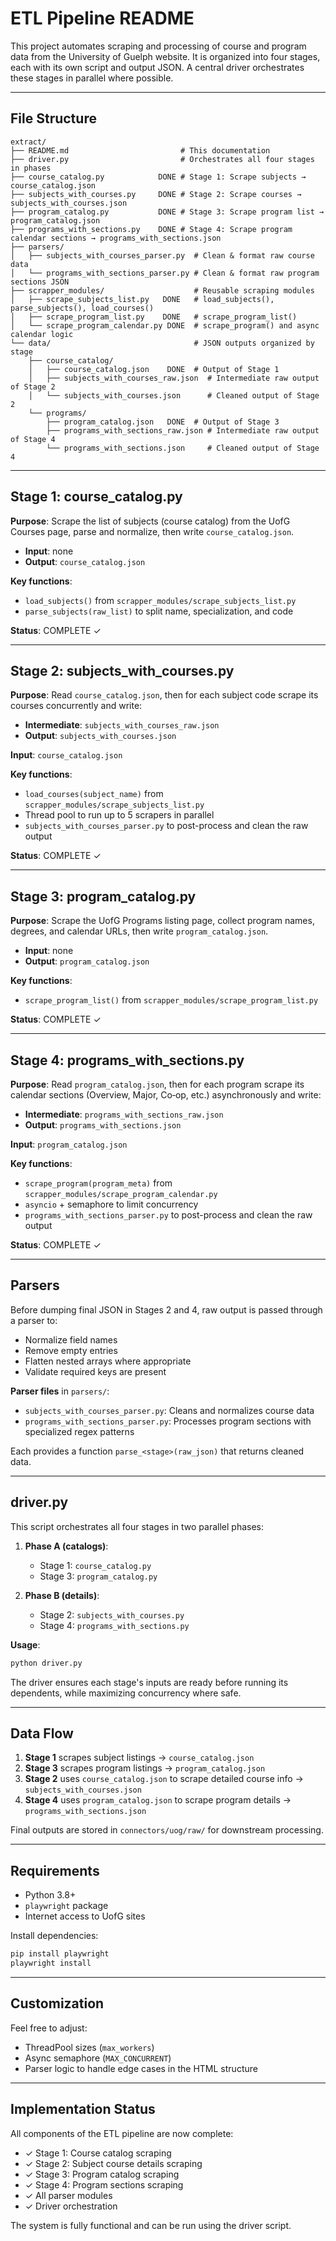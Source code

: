 # ETL Pipeline README

This project automates scraping and processing of course and program data from the University of Guelph website. It is organized into four stages, each with its own script and output JSON. A central driver orchestrates these stages in parallel where possible.

---

## File Structure

```text
extract/
├── README.md                         # This documentation
├── driver.py                         # Orchestrates all four stages in phases
├── course_catalog.py            DONE # Stage 1: Scrape subjects → course_catalog.json
├── subjects_with_courses.py     DONE # Stage 2: Scrape courses → subjects_with_courses.json
├── program_catalog.py           DONE # Stage 3: Scrape program list → program_catalog.json
├── programs_with_sections.py    DONE # Stage 4: Scrape program calendar sections → programs_with_sections.json
├── parsers/
│   ├── subjects_with_courses_parser.py  # Clean & format raw course data
│   └── programs_with_sections_parser.py # Clean & format raw program sections JSON
├── scrapper_modules/                    # Reusable scraping modules
│   ├── scrape_subjects_list.py   DONE   # load_subjects(), parse_subjects(), load_courses()
│   ├── scrape_program_list.py    DONE   # scrape_program_list()
│   └── scrape_program_calendar.py DONE  # scrape_program() and async calendar logic
└── data/                                # JSON outputs organized by stage
    ├── course_catalog/
    │   ├── course_catalog.json    DONE  # Output of Stage 1
    │   ├── subjects_with_courses_raw.json  # Intermediate raw output of Stage 2
    │   └── subjects_with_courses.json      # Cleaned output of Stage 2
    └── programs/
        ├── program_catalog.json   DONE  # Output of Stage 3
        ├── programs_with_sections_raw.json # Intermediate raw output of Stage 4
        └── programs_with_sections.json     # Cleaned output of Stage 4
```

---

## Stage 1: course_catalog.py

**Purpose**: Scrape the list of subjects (course catalog) from the UofG Courses page, parse and normalize, then write `course_catalog.json`.

- **Input**: none
- **Output**: `course_catalog.json`

**Key functions**:
- `load_subjects()` from `scrapper_modules/scrape_subjects_list.py`
- `parse_subjects(raw_list)` to split name, specialization, and code

**Status**: COMPLETE ✓

---

## Stage 2: subjects_with_courses.py

**Purpose**: Read `course_catalog.json`, then for each subject code scrape its courses concurrently and write:

- **Intermediate**: `subjects_with_courses_raw.json`
- **Output**: `subjects_with_courses.json`

**Input**: `course_catalog.json`

**Key functions**:
- `load_courses(subject_name)` from `scrapper_modules/scrape_subjects_list.py`
- Thread pool to run up to 5 scrapers in parallel
- `subjects_with_courses_parser.py` to post-process and clean the raw output

**Status**: COMPLETE ✓

---

## Stage 3: program_catalog.py

**Purpose**: Scrape the UofG Programs listing page, collect program names, degrees, and calendar URLs, then write `program_catalog.json`.

- **Input**: none
- **Output**: `program_catalog.json`

**Key functions**:
- `scrape_program_list()` from `scrapper_modules/scrape_program_list.py`

**Status**: COMPLETE ✓

---

## Stage 4: programs_with_sections.py

**Purpose**: Read `program_catalog.json`, then for each program scrape its calendar sections (Overview, Major, Co‑op, etc.) asynchronously and write:

- **Intermediate**: `programs_with_sections_raw.json`
- **Output**: `programs_with_sections.json`

**Input**: `program_catalog.json`

**Key functions**:
- `scrape_program(program_meta)` from `scrapper_modules/scrape_program_calendar.py`
- `asyncio` + semaphore to limit concurrency
- `programs_with_sections_parser.py` to post-process and clean the raw output

**Status**: COMPLETE ✓

---

## Parsers

Before dumping final JSON in Stages 2 and 4, raw output is passed through a parser to:

- Normalize field names
- Remove empty entries
- Flatten nested arrays where appropriate
- Validate required keys are present

**Parser files** in `parsers/`:
- `subjects_with_courses_parser.py`: Cleans and normalizes course data
- `programs_with_sections_parser.py`: Processes program sections with specialized regex patterns

Each provides a function `parse_<stage>(raw_json)` that returns cleaned data.

---

## driver.py

This script orchestrates all four stages in two parallel phases:

1. **Phase A (catalogs)**:
   - Stage 1: `course_catalog.py`
   - Stage 3: `program_catalog.py`

2. **Phase B (details)**:
   - Stage 2: `subjects_with_courses.py`
   - Stage 4: `programs_with_sections.py`

**Usage**:
```bash
python driver.py
```

The driver ensures each stage's inputs are ready before running its dependents, while maximizing concurrency where safe.

---

## Data Flow

1. **Stage 1** scrapes subject listings → `course_catalog.json`
2. **Stage 3** scrapes program listings → `program_catalog.json`
3. **Stage 2** uses `course_catalog.json` to scrape detailed course info → `subjects_with_courses.json`
4. **Stage 4** uses `program_catalog.json` to scrape program details → `programs_with_sections.json`

Final outputs are stored in `connectors/uog/raw/` for downstream processing.

---

## Requirements

- Python 3.8+
- `playwright` package
- Internet access to UofG sites

Install dependencies:
```bash
pip install playwright
playwright install
```

---

## Customization

Feel free to adjust:
- ThreadPool sizes (`max_workers`)
- Async semaphore (`MAX_CONCURRENT`)
- Parser logic to handle edge cases in the HTML structure

---

## Implementation Status

All components of the ETL pipeline are now complete:

- ✓ Stage 1: Course catalog scraping
- ✓ Stage 2: Subject course details scraping
- ✓ Stage 3: Program catalog scraping
- ✓ Stage 4: Program sections scraping
- ✓ All parser modules
- ✓ Driver orchestration

The system is fully functional and can be run using the driver script.